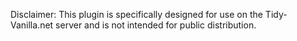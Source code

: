 Disclaimer: This plugin is specifically designed for use on the Tidy-Vanilla.net server and is not intended for public distribution.
